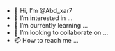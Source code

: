 - 👋 Hi, I’m @Abd_xar7
- 👀 I’m interested in ...
- 🌱 I’m currently learning ...
- 💞️ I’m looking to collaborate on ...
- 📫 How to reach me ...

<!---
Abood/😍 is a ✨ special ✨ repository because its `README.md` (this file) appears on your GitHub profile.
You can click the Preview link to take a look at your changes.
--->
